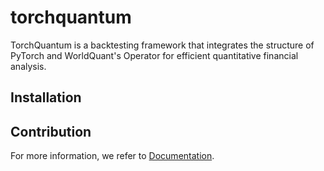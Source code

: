 # torchquantum

TorchQuantum is a backtesting framework that integrates
the structure of PyTorch and WorldQuant's Operator for
efficient quantitative financial analysis.

## Installation

## Contribution

For more information, we refer to [Documentation](https://nymath.github.io/torchquantum/navigate).
